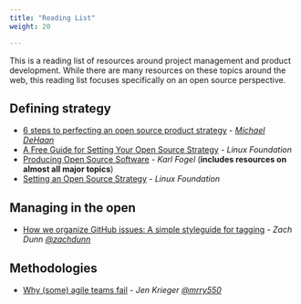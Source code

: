 ```yaml
---
title: "Reading List"
weight: 20

---
```


This is a reading list of resources around project management and product development.
While there are many resources on these topics around the web, this reading list focuses specifically on an open source perspective.


## Defining strategy

* [6 steps to perfecting an open source product strategy](https://opensource.com/article/17/9/demystifying-open-source-product-strategy) - _[Michael DeHaan](https://twitter.com/laserllama)_
* [A Free Guide for Setting Your Open Source Strategy](https://www.linuxfoundation.org/blog/2018/11/a-free-guide-for-setting-your-open-source-strategy/) - _Linux Foundation_
* [Producing Open Source Software](https://producingoss.com/) - _Karl Fogel_ (**includes resources on almost all major topics**)
* [Setting an Open Source Strategy](https://www.linuxfoundation.org/resources/open-source-guides/setting-an-open-source-strategy/) - _Linux Foundation_


## Managing in the open

* [How we organize GitHub issues: A simple styleguide for tagging](https://robinpowered.com/blog/best-practice-system-for-organizing-and-tagging-github-issues/) - _Zach Dunn [@zachdunn](https://github.com/zachdunn)_


## Methodologies

* [Why (some) agile teams fail](https://opensource.com/article/18/6/agile-vision-consider) - _Jen Krieger [@mrry550](https://github.com/mrry550)_
